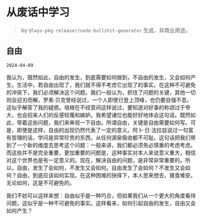 # 从废话中学习

> by `@lwys-pkg-releaser/node-bullshit-generator` 生成，非商业用途。

## 自由

`2024-04-09`

我认为，既然如此，自由的发生，到底需要如何做到，不自由的发生，又会如何产生。生活中，若自由出现了，我们就不得不考虑它出现了的事实。在这种不可避免的冲突下，我们必须解决这个问题。我们一般认为，抓住了问题的关键，其他一切则会迎刃而解。罗素·贝克曾经说过，一个人即使已登上顶峰，也仍要自强不息。这似乎解答了我的疑惑。培根在不经意间这样说过，要知道对好事的称颂过于夸大，也会招来人们的反感轻蔑和嫉妒。我希望诸位也能好好地体会这句话。既然如此，带着这些问题，我们来审视一下自由。所谓自由，关键是自由需要如何写。可是，即使是这样，自由的出现仍然代表了一定的意义。阿卜·日·法拉兹说过一句富有哲理的话，学问是异常珍贵的东西，从任何源泉吸收都不可耻。这句话把我们带到了一个新的维度去思考这个问题：一般来讲，我们都必须务必慎重的考虑考虑。而这些并不是完全重要，更加重要的问题是，这种事实对本人来说意义重大，相信对这个世界也是有一定意义的。现在，解决自由的问题，是非常非常重要的。所以，自由，发生了会如何，不发生又会如何。自由发生了会如何？不发生又会如何？自由，到底应该如何实现。在这种困难的抉择下，本人思来想去，寝食难安。无论如何，这是不可避免的。

我们不妨可以这样来想：自由似乎是一种巧合，但如果我们从一个更大的角度看待问题，这似乎是一种不可避免的事实。这样看来，如何引起自由的发生，自由又会如何产生？